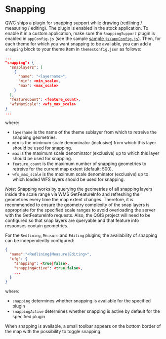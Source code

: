 # Snapping

QWC ships a plugin for snapping support while drawing (redlining / measuring / editing). The plugin is enabled in the stock application. To enable it in a custom application, make sure the `SnappingSupport` plugin is enabled in `appConfig.js` (see the sample [sample `js/appConfig.js`](https://github.com/qgis/qwc2-demo-app/blob/master/js/appConfig.js)). Then, for each theme for which you want snapping to be available, you can add a `snapping` block to your theme item in `themesConfig.json` as follows:
```json
...
"snapping": {
  "snaplayers": [
    {
      "name": "<layername>",
      "min": <min_scale>,
      "max": <max_scale>
    }
  ],
  "featureCount": <feature_count>,
  "wfsMaxScale": <wfs_max_scale>
}
...
```
where:

- `layername` is the name of the theme sublayer from which to retreive the snapping geometries.
- `min` is the minimum scale denominator (inclusive) from which this layer should be used for snapping.
- `max` is the maximum scale denominator (exclusive) up to which this layer should be used for snapping.
- `feature_count` is the maximum number of snapping geometries to retreive for the current map extent (default: 500).
- `wfs_max_scale` is the maximum scale denominator (exclusive) up to which loaded WFS layers should be used for snapping.

*Note*: Snapping works by querying the geometries of all snapping layers inside the scale range via WMS GetFeatureInfo and refreshing the geometries every time the map extent changes. Therefore, it is recommended to ensure the geometry complexity of the snap layers is appropriate for the specified scale ranges to avoid overloading the server with the GetFeatureInfo requests. Also, the QGIS project will need to be configured so that snap layers are queryable and that feature info responses contain geometries.

For the `Redlining`, `Measure` and `Editing` plugins, the availability of snapping can be independently configured:
```json
{
  "name":"<Redlining|Measure|Editing>",
  "cfg": {
    "snapping": <true|false>,
    "snappingActive": <true|false>,
    ...
  }
}
```
where:

- `snapping` determines whether snapping is available for the specified plugin
- `snappingActive` determines whether snapping is active by default for the specified plugin

When snapping is available, a small toolbar appears on the bottom border of the map with the possibility to toggle snapping.

